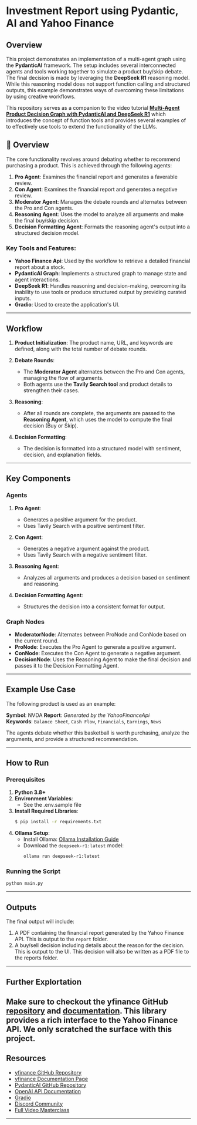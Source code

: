 # Investment Report using Pydantic, AI and Yahoo Finance

## Overview

This project demonstrates an implementation of a multi-agent graph using the **PydanticAI** framework. The setup includes several interconnected agents and tools working together to simulate a product buy/skip debate. The final decision is made by leveraging the **DeepSeek R1** reasoning model. While this reasoning model does not support function calling and structured outputs, this example demonstrates ways of overcoming these limitations by using creative workflows.

This repository serves as a companion to the video tutorial **[Multi-Agent Product Decision Graph with PydanticAI and DeepSeek R1](https://www.youtube.com/watch?v=r1pymNaji1E)** which introduces the concept of function tools and provides several examples of to effectively use tools to extend the functionality of the LLMs.


## **📌 Overview**

The core functionality revolves around debating whether to recommend purchasing a product. This is achieved through the following agents:

1. **Pro Agent**: Examines the financial report and generates a faverable review.
2. **Con Agent**: Examines the financial report and generates a negative review.
3. **Moderator Agent**: Manages the debate rounds and alternates between the Pro and Con agents.
4. **Reasoning Agent**: Uses the model to analyze all arguments and make the final buy/skip decision.
5. **Decision Formatting Agent**: Formats the reasoning agent's output into a structured decision model.

### Key Tools and Features:

- **Yahoo Finance Api**: Used by the workflow to retrieve a detailed financial report about a stock.
- **PydanticAI Graph**: Implements a structured graph to manage state and agent interactions.
- **DeepSeek R1**: Handles reasoning and decision-making, overcoming its inability to use tools or produce structured output by providing curated inputs.
- **Gradio**: Used to create the application's UI.

---

## Workflow

1. **Product Initialization**: The product name, URL, and keywords are defined, along with the total number of debate rounds.

2. **Debate Rounds**:

   - The **Moderator Agent** alternates between the Pro and Con agents, managing the flow of arguments.
   - Both agents use the **Tavily Search tool** and product details to strengthen their cases.

3. **Reasoning**:

   - After all rounds are complete, the arguments are passed to the **Reasoning Agent**, which uses the model to compute the final decision (Buy or Skip).

4. **Decision Formatting**:
   - The decision is formatted into a structured model with sentiment, decision, and explanation fields.

---

## Key Components

### Agents

1. **Pro Agent**:

   - Generates a positive argument for the product.
   - Uses Tavily Search with a positive sentiment filter.

2. **Con Agent**:

   - Generates a negative argument against the product.
   - Uses Tavily Search with a negative sentiment filter.

3. **Reasoning Agent**:

   - Analyzes all arguments and produces a decision based on sentiment and reasoning.

4. **Decision Formatting Agent**:
   - Structures the decision into a consistent format for output.

### Graph Nodes

- **ModeratorNode**: Alternates between ProNode and ConNode based on the current round.
- **ProNode**: Executes the Pro Agent to generate a positive argument.
- **ConNode**: Executes the Con Agent to generate a negative argument.
- **DecisionNode**: Uses the Reasoning Agent to make the final decision and passes it to the Decision Formatting Agent.

---

## Example Use Case

The following product is used as an example:

**Symbol**: NVDA 
**Report**: _Generated by the YahooFinanceApi_  
**Keywords**: `Balance Sheet`, `Cash Flow`, `Financials`, `Earnings`, `News`

The agents debate whether this basketball is worth purchasing, analyze the arguments, and provide a structured recommendation.

---

## How to Run

### Prerequisites

1. **Python 3.8+**
2. **Environment Variables**:
   - See the .env.sample file
3. **Install Required Libraries**:
   ```bash
   $ pip install -r requirements.txt
   ```
4. **Ollama Setup**:
   - Install Ollama: [Ollama Installation Guide](https://github.com/ollama/ollama)
   - Download the `deepseek-r1:latest` model:
     ```bash
     ollama run deepseek-r1:latest
     ```

### Running the Script

```bash
python main.py
```

---

## Outputs

The final output will include:

1. A PDF containing the financial report generated by the Yahoo Finance API. This is output to the `report` folder.
2. A buy/sell decision including details about the reason for the decision. This is output to the UI. This decision will also be written as a PDF file to the reports folder.

---
## Further Explortation
Make sure to checkout the yfinance GitHub [repository](https://github.com/ranaroussi/yfinance/tree/main) and [documentation](https://ranaroussi.github.io/yfinance/index.html). This library provides a rich interface to the Yahoo Finance API. We only scratched the surface with this project.
---

## Resources
- [yfinance GitHub Repository](https://github.com/ranaroussi/yfinance/tree/main)
- [yfinance Documentation Page](https://ranaroussi.github.io/yfinance/index.html)
- [PydanticAI GitHub Repository](https://github.com/pydantic/pydantic-ai)
- [OpenAI API Documentation](https://platform.openai.com/docs/)
- [Gradio](https://www.gradio.app/guides/quickstart)
- [Discord Community](https://discord.gg/eQXBaCvTA9)
- [Full Video Masterclass](https://www.youtube.com/playlist?list=PL2yl5VopECya-fXbIKlGbkv8qgTFVsfwO)

---


